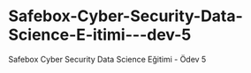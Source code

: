 # Safebox-Cyber-Security-Data-Science-E-itimi---dev-5
Safebox Cyber Security Data Science Eğitimi - Ödev 5
